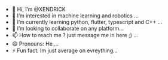 - 👋 Hi, I’m @XENDRICK
- 👀 I’m interested in machine learning and robotics ...
- 🌱 I’m currently learning python, flutter, typescript and C++ ...
- 💞️ I’m looking to collaborate on any platform...
- 📫 How to reach me ? just message me in here ;) ...
- 😄 Pronouns: He ...
- ⚡ Fun fact: Im just average on evreything...

<!---
XENDRICK/XENDRICK is a ✨ special ✨ repository because its `README.md` (this file) appears on your GitHub profile.
You can click the Preview link to take a look at your changes.
--->
